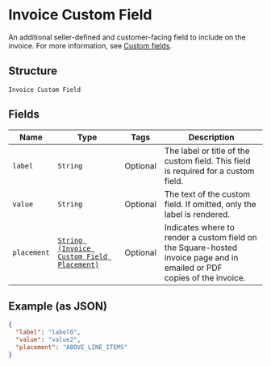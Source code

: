 
# Invoice Custom Field

An additional seller-defined and customer-facing field to include on the invoice. For more information,
see [Custom fields](https://developer.squareup.com/docs/invoices-api/overview#custom-fields).

## Structure

`Invoice Custom Field`

## Fields

| Name | Type | Tags | Description |
|  --- | --- | --- | --- |
| `label` | `String` | Optional | The label or title of the custom field. This field is required for a custom field. |
| `value` | `String` | Optional | The text of the custom field. If omitted, only the label is rendered. |
| `placement` | [`String (Invoice Custom Field Placement)`](/doc/models/invoice-custom-field-placement.md) | Optional | Indicates where to render a custom field on the Square-hosted invoice page and in emailed or PDF<br>copies of the invoice. |

## Example (as JSON)

```json
{
  "label": "label0",
  "value": "value2",
  "placement": "ABOVE_LINE_ITEMS"
}
```

